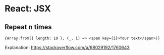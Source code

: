 # React: JSX

## Repeat n times

```
{Array.from({ length: 10 }, (_, i) => <span key={i}>Your text</span>)}
```

Explanation: https://stackoverflow.com/a/68029192/1760643
